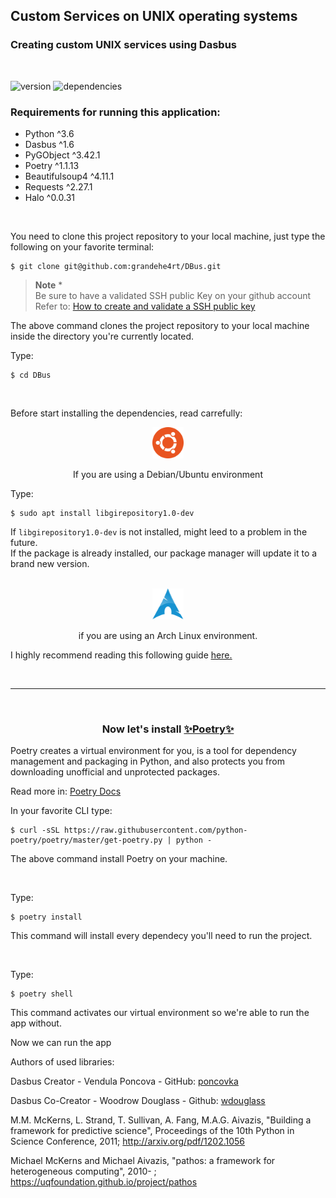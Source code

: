 ## Custom Services on UNIX operating systems
### Creating custom UNIX services using Dasbus

<br/>

![version](https://img.shields.io/badge/Python-3.10.4-blue)
![dependencies](https://img.shields.io/badge/dependencies-LTS-blue)

### Requirements for running this application:
- Python ^3.6
- Dasbus ^1.6
- PyGObject ^3.42.1
- Poetry ^1.1.13
- Beautifulsoup4 ^4.11.1
- Requests ^2.27.1
- Halo ^0.0.31

<br/>

You need to clone this project repository to your local machine, just type the following on your favorite terminal:

```console
$ git clone git@github.com:grandehe4rt/DBus.git
```

> **Note** *<br/> 
> Be sure to have a validated SSH public Key on your github account <br/>
> Refer to: [How to create and validate a SSH public key](https://docs.github.com/en/authentication/connecting-to-github-with-ssh/generating-a-new-ssh-key-and-adding-it-to-the-ssh-agent)



The above command clones the project repository to your local machine inside the directory you're currently located.

Type:

```console
$ cd DBus
```

<br/>

Before start installing the dependencies, read carrefully:

<div style=" margin: auto; text-align: center;">
    <img src="Docs/UbuntuLogo.png" alt="Arch Linux" style="height: 50px; width:50px;"/>
    <p>If you are using a Debian/Ubuntu environment</p>
</div>

Type:
<br/>

```console
$ sudo apt install libgirepository1.0-dev
```
If `libgirepository1.0-dev` is not installed, might leed to a problem in the future. <br/>
If the package is already installed, our package manager will update it to a brand new version.

<br/>

<div style=" margin: auto; text-align: center;">
    <img src="Docs/ArchLinuxLogo.png" alt="Arch Linux" style="height: 50px; width:50px;"/>
    <p>if you are using an Arch Linux environment.</p>
</div>

I highly recommend reading this following guide <u>[here.](https://pygobject.readthedocs.io/en/latest/getting_started.html#arch-getting-started)</u>

<br/>

---

<br/>

<h3 style="text-align: center">Now let's install <u>✨Poetry✨</u></h3>

Poetry creates a virtual environment for you, is a tool for dependency management and packaging in Python, and also protects you from downloading unofficial and unprotected packages. 

Read more in: [Poetry Docs](https://python-poetry.org/)

In your favorite CLI type:
```console
$ curl -sSL https://raw.githubusercontent.com/python-poetry/poetry/master/get-poetry.py | python -
```
The above command install Poetry on your machine.

<br/>

Type:
```console
$ poetry install
```
This command will install every dependecy you'll need to run the project.

<br/>

Type:
```console
$ poetry shell
```
This command activates our virtual environment so we're able to run the app without.


Now we can run the app


Authors of used libraries:

Dasbus Creator - Vendula Poncova - GitHub: [poncovka](https://github.com/poncovka)

Dasbus Co-Creator - Woodrow Douglass - Github: [wdouglass](https://github.com/wdouglass)

M.M. McKerns, L. Strand, T. Sullivan, A. Fang, M.A.G. Aivazis,
"Building a framework for predictive science", Proceedings of
the 10th Python in Science Conference, 2011;
http://arxiv.org/pdf/1202.1056

Michael McKerns and Michael Aivazis,
"pathos: a framework for heterogeneous computing", 2010- ;
https://uqfoundation.github.io/project/pathos


